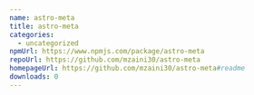 ```yaml
---
name: astro-meta
title: astro-meta
categories:
  - uncategorized
npmUrl: https://www.npmjs.com/package/astro-meta
repoUrl: https://github.com/mzaini30/astro-meta
homepageUrl: https://github.com/mzaini30/astro-meta#readme
downloads: 0
---
```

